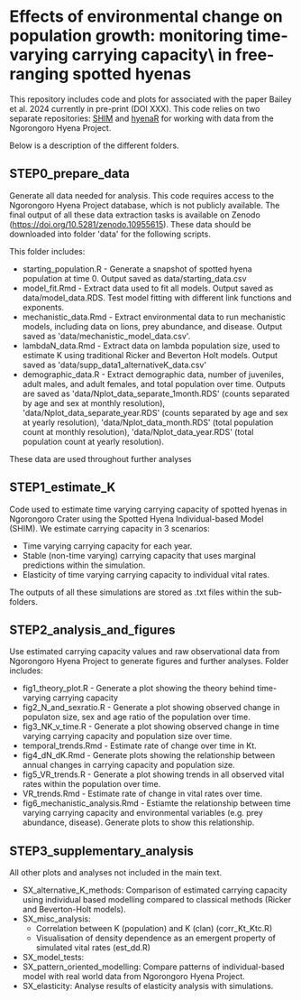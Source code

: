 # Effects of environmental change on population growth: monitoring time-varying carrying capacity\\ in free-ranging spotted hyenas

This repository includes code and plots for associated with the paper Bailey et al. 2024 currently in pre-print (DOI XXX). This code relies on two separate repositories: [SHIM](https://github.com/hyenaproject/SHIM) and [hyenaR](https://github.com/hyenaproject/hyenaR) for working with data from the Ngorongoro Hyena Project.

Below is a description of the different folders.

## STEP0_prepare_data

Generate all data needed for analysis. This code requires access to the Ngorongoro Hyena Project database, which is not publicly available. The final output of all these data extraction tasks is available on Zenodo (https://doi.org/10.5281/zenodo.10955615). These data should be downloaded into folder 'data' for the following scripts.

This folder includes:
- starting_population.R - Generate a snapshot of spotted hyena population at time 0. Output saved as data/starting_data.csv
- model_fit.Rmd - Extract data used to fit all models. Output saved as data/model_data.RDS. Test model fitting with different link functions and exponents.
- mechanistic_data.Rmd - Extract environmental data to run mechanistic models, including data on lions, prey abundance, and disease. Output saved as 'data/mechanistic_model_data.csv'.
- lambdaN_data.Rmd - Extract data on lambda population size, used to estimate K using traditional Ricker and Beverton Holt models. Output saved as 'data/supp_data1_alternativeK_data.csv'
- demographic_data.R - Extract demographic data, number of juveniles, adult males, and adult females, and total population over time. Outputs are saved as 'data/Nplot_data_separate_1month.RDS' (counts separated by age and sex at monthly resolution), 'data/Nplot_data_separate_year.RDS' (counts separated by age and sex at yearly resolution), 'data/Nplot_data_month.RDS' (total population count at monthly resolution), 'data/Nplot_data_year.RDS' (total population count at yearly resolution).

These data are used throughout further analyses

## STEP1_estimate_K

Code used to estimate time varying carrying capacity of spotted hyenas in Ngorongoro Crater using the Spotted Hyena Individual-based Model (SHIM). We estimate carrying capacity in 3 scenarios:
- Time varying carrying capacity for each year.
- Stable (non-time varying) carrying capacity that uses marginal predictions within the simulation.
- Elasticity of time varying carrying capacity to individual vital rates.

The outputs of all these simulations are stored as .txt files within the sub-folders.

## STEP2_analysis_and_figures

Use estimated carrying capacity values and raw observational data from Ngorongoro Hyena Project to generate figures and further analyses. Folder includes:
- fig1_theory_plot.R - Generate a plot showing the theory behind time-varying carrying capacity
- fig2_N_and_sexratio.R - Generate a plot showing observed change in populaton size, sex and age ratio of the population over time.
- fig3_NK_v_time.R - Generate a plot showing observed change in time varying carrying capacity and population size over time.
- temporal_trends.Rmd - Estimate rate of change over time in Kt.
- fig4_dN_dK.Rmd - Generate plots showing the relationship between annual changes in carrying capacity and population size.
- fig5_VR_trends.R - Generate a plot showing trends in all observed vital rates within the population over time.
- VR_trends.Rmd - Estimate rate of change in vital rates over time.
- fig6_mechanistic_analysis.Rmd - Estiamte the relationship between time varying carrying capacity and environmental variables (e.g. prey abundance, disease). Generate plots to show this relationship.

## STEP3_supplementary_analysis

All other plots and analyses not included in the main text.

- SX_alternative_K_methods: Comparison of estimated carrying capacity using individual based modelling compared to classical methods (Ricker and Beverton-Holt models).
- SX_misc_analysis:
  - Correlation between K (population) and K (clan) (corr_Kt_Ktc.R)
  - Visualisation of density dependence as an emergent property of simulated vital rates (est_dd.R)
- SX_model_tests:
- SX_pattern_oriented_modelling: Compare patterns of individual-based model with real world data from Ngorongoro Hyena Project.
- SX_elasticity: Analyse results of elasticity analysis with simulations.
